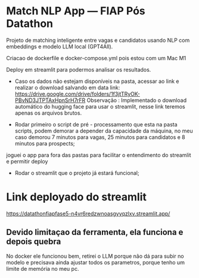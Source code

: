 # Match NLP App — FIAP Pós Datathon

Projeto de matching inteligente entre vagas e candidatos usando NLP com embeddings e modelo LLM local (GPT4All).

Criacao de dockerfile e docker-compose.yml pois estou com um Mac M1

Deploy em streamlit para podermos analisar os resultados.

- Caso os dados não estejam disponíveis na pasta, acessar ao link e realizar o download salvando em data
    link: https://drive.google.com/drive/folders/1f3jtTRyOK-PBvND3JTPTAxHpnSrH7rFR
    Observação : Implementado o download automático do hugging face para usar o streamlit, nesse link teremos 
    apenas os arquivos brutos.

- Rodar primeiro o script de pré - processamento que esta na pasta scripts, podem demorar a depender da capacidade da máquina, no meu caso demorou 7 minutos para vagas, 25 minutos para candidatos e 8 minutos para prospects;

joguei o app para fora das pastas para facilitar o entendimento do streamlit e permitir deploy

- Rodar o streamlit que o projeto já estará funcional;

# Link deployado do streamlit
https://datathonfiapfase5-n4vr6redzwnoasgyyqzlxv.streamlit.app/

## Devido limitaçao da ferramenta, ela funciona e depois quebra
No docker ele funcionou bem, retirei o LLM porque não dá para subir no modelo e precisava ainda ajustar 
todos os parametros, porque tenho um limite de memória no meu pc.

